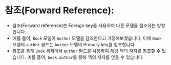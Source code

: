 # 참조(Forward Reference):

- 참조(Forward reference)는 Foreign key를 사용하여 다른 모델을 참조하는 방향입니다.
- 예를 들어, `Book` 모델이 `Author` 모델을 참조한다고 가정해보겠습니다. 이때 `Book` 모델의 `author` 필드는 `Author` 모델의 Primary key를 참조합니다.
- 참조를 통해 `Book` 객체에서 `author` 필드를 사용하여 해당 책의 저자를 참조할 수 있습니다. 예를 들어, `book.author`를 통해 책의 저자를 얻을 수 있습니다.
